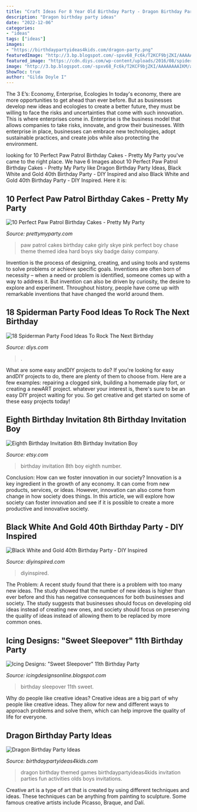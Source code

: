 ```yaml
---
title: "Craft Ideas For 8 Year Old Birthday Party - Dragon Birthday Party Ideas"
description: "Dragon birthday party ideas"
date: "2022-12-06"
categories:
- "ideas"
tags: ["ideas"]
images:
- "https://birthdaypartyideas4kids.com/dragon-party.png"
featuredImage: "http://3.bp.blogspot.com/-spxv68_Fc6k/T2KCF9bjZKI/AAAAAAAAIKM/azMbSdCl6fE/s1600/bellas%2Bparty%2B017%2Bcopy.jpg"
featured_image: "https://cdn.diys.com/wp-content/uploads/2016/08/spiderman-strawberries.jpg"
image: "http://3.bp.blogspot.com/-spxv68_Fc6k/T2KCF9bjZKI/AAAAAAAAIKM/azMbSdCl6fE/s1600/bellas%2Bparty%2B017%2Bcopy.jpg"
ShowToc: true
author: "Gilda Doyle I"
---
```



The 3 E’s: Economy, Enterprise, Ecologies
In today's economy, there are more opportunities to get ahead than ever before. But as businesses develop new ideas and ecologies to create a better future, they must be willing to face the risks and uncertainties that come with such innovation. This is where enterprises come in. Enterprise is the business model that allows companies to take risks, innovate, and grow their businesses. With enterprise in place, businesses can embrace new technologies, adopt sustainable practices, and create jobs while also protecting the environment.

	

		
looking for 10 Perfect Paw Patrol Birthday Cakes - Pretty My Party you've came to the right place. We have 6 Images about 10 Perfect Paw Patrol Birthday Cakes - Pretty My Party like Dragon Birthday Party Ideas, Black White and Gold 40th Birthday Party - DIY Inspired and also Black White and Gold 40th Birthday Party - DIY Inspired. Here it is:
		
    
## 10 Perfect Paw Patrol Birthday Cakes - Pretty My Party

<img loading=lazy src="http://www.prettymyparty.com/wp-content/uploads/2016/04/girly-paw-patrol-cake-2.jpg" onerror="this.onerror=null;this.src='https://tse4.mm.bing.net/th?id=OIP.nYKRKYjloskWKmhjGn4sogHaLH&amp;pid=15.1';" alt="10 Perfect Paw Patrol Birthday Cakes - Pretty My Party">

_Source: prettymyparty.com_

>paw patrol cakes birthday cake girly skye pink perfect boy chase theme themed idea hard boys sky badge daisy company. 

	

Invention is the process of designing, creating, and using tools and systems to solve problems or achieve specific goals. Inventions are often born of necessity – when a need or problem is identified, someone comes up with a way to address it. But invention can also be driven by curiosity, the desire to explore and experiment. Throughout history, people have come up with remarkable inventions that have changed the world around them.

    
## 18 Spiderman Party Food Ideas To Rock The Next Birthday

<img loading=lazy src="https://cdn.diys.com/wp-content/uploads/2016/08/spiderman-strawberries.jpg" onerror="this.onerror=null;this.src='https://tse2.mm.bing.net/th?id=OIP.X508p1NU0EGHZ4g1UhzMMQHaHa&amp;pid=15.1';" alt="18 Spiderman Party Food Ideas To Rock The Next Birthday">

_Source: diys.com_

>. 

	

What are some easy andDIY projects to do?
If you're looking for easy andDIY projects to do, there are plenty of them to choose from. Here are a few examples: repairing a clogged sink, building a homemade play fort, or creating a newART project. whatever your interest is, there's sure to be an easy DIY project waiting for you. So get creative and get started on some of these easy projects today!

    
## Eighth Birthday Invitation 8th Birthday Invitation Boy

<img loading=lazy src="https://img.etsystatic.com/il/0e509f/1186228055/il_570xN.1186228055_kstz.jpg?version=0" onerror="this.onerror=null;this.src='https://tse1.mm.bing.net/th?id=OIP.ZtPrPj8CLFqq_rGg0bHIgwHaF7&amp;pid=15.1';" alt="Eighth Birthday Invitation 8th Birthday Invitation Boy">

_Source: etsy.com_

>birthday invitation 8th boy eighth number. 

	

Conclusion: How can we foster innovation in our society?
Innovation is a key ingredient in the growth of any economy. It can come from new products, services, or ideas. However, innovation can also come from change in how society does things. In this article, we will explore how society can foster innovation and see if it is possible to create a more productive and innovative society.

    
## Black White And Gold 40th Birthday Party - DIY Inspired

<img loading=lazy src="https://diyinspired.com/wp-content/uploads/2020/07/40th-Birthday-Cake-768x1024.jpg" onerror="this.onerror=null;this.src='https://tse1.mm.bing.net/th?id=OIP.iHzG_W-ESnV98tAsxq1oMwHaJ4&amp;pid=15.1';" alt="Black White and Gold 40th Birthday Party - DIY Inspired">

_Source: diyinspired.com_

>diyinspired. 

	

The Problem:
A recent study found that there is a problem with too many new ideas. The study showed that the number of new ideas is higher than ever before and this has negative consequences for both businesses and society. The study suggests that businesses should focus on developing old ideas instead of creating new ones, and society should focus on preserving the quality of ideas instead of allowing them to be replaced by more common ones.

    
## Icing Designs: &quot;Sweet Sleepover&quot; 11th Birthday Party

<img loading=lazy src="http://3.bp.blogspot.com/-spxv68_Fc6k/T2KCF9bjZKI/AAAAAAAAIKM/azMbSdCl6fE/s1600/bellas%2Bparty%2B017%2Bcopy.jpg" onerror="this.onerror=null;this.src='https://tse4.mm.bing.net/th?id=OIP.j2OSqYUbsMP4H8So20VFTQHaLG&amp;pid=15.1';" alt="Icing Designs: &quot;Sweet Sleepover&quot; 11th Birthday Party">

_Source: icingdesignsonline.blogspot.com_

>birthday sleepover 11th sweet. 

	

Why do people like creative ideas?
Creative ideas are a big part of why people like creative ideas. They allow for new and different ways to approach problems and solve them, which can help improve the quality of life for everyone.

    
## Dragon Birthday Party Ideas

<img loading=lazy src="https://birthdaypartyideas4kids.com/dragon-party.png" onerror="this.onerror=null;this.src='https://tse2.mm.bing.net/th?id=OIP.732Bmf5uWrDJ7ZkJsfb3FwAAAA&amp;pid=15.1';" alt="Dragon Birthday Party Ideas">

_Source: birthdaypartyideas4kids.com_

>dragon birthday themed games birthdaypartyideas4kids invitation parties fun activities olds boys invitations. 

	

Creative art is a type of art that is created by using different techniques and ideas. These techniques can be anything from painting to sculpture. Some famous creative artists include Picasso, Braque, and Dalí.

